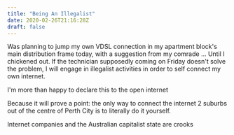 ```yaml
---
title: "Being An Illegalist"
date: 2020-02-26T21:16:28Z
draft: false
---
```


Was planning to jump my own VDSL connection in my apartment block's main 
distribution frame today, with a suggestion from my comrade ... Until I 
chickened out. If the technician supposedly coming on Friday doesn't solve the 
problem, I will engage in illegalist activities in order to self connect my own 
internet.

I'm more than happy to declare this to the open internet

Because it will prove a point: the only way to connect the internet 2 suburbs 
out of the centre of Perth City is to literally do it yourself.

Internet companies and the Australian capitalist state are crooks
